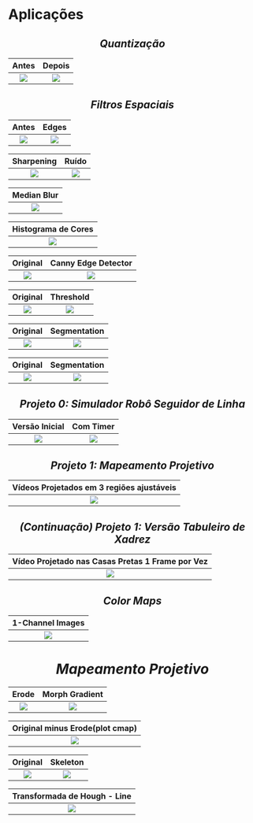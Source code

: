Aplicações
=============================

## <center> <i> Quantização </center> 

Antes             |  Depois
:-------------------------:|:-------------------------:
![](ReadMeImages/1_1.png) |  ![](ReadMeImages/1_2.png)



## <center> Filtros Espaciais </center> 

Antes             |  Edges
:-------------------------:|:-------------------------:
![](ReadMeImages/2_1.png) |  ![](ReadMeImages/2_2.png) 


Sharpening             |  Ruído
:-------------------------:|:-------------------------:
![](ReadMeImages/2_3.png) |  ![](ReadMeImages/2_4.png) 

Median Blur             |  
:-------------------------:|
![](ReadMeImages/2_5.png) |  


Histograma de Cores         |  
:-------------------------:|
![](ReadMeImages/3_1.png) |  


Original             |  Canny Edge Detector
:-------------------------:|:-------------------------:
![](ReadMeImages/4_1.jpg) |  ![](ReadMeImages/4_2.jpg) 



Original             |  Threshold
:-------------------------:|:-------------------------:
![](ReadMeImages/2_1.png) |  ![](ReadMeImages/5_1.png) 


Original             |  Segmentation
:-------------------------:|:-------------------------:
![](ReadMeImages/6_1.png) |  ![](ReadMeImages/6_2.png) 


Original             |  Segmentation
:-------------------------:|:-------------------------:
![](ReadMeImages/7_1.png) |  ![](ReadMeImages/7_2.png) 



##  <center> Projeto 0: Simulador Robô Seguidor de Linha </center>
Versão Inicial | Com Timer 
:-------------------------:|:-------------------------:
![](ReadMeImages/8_1.png) |  ![](ReadMeImages/8_2.png) 



##  <center> Projeto 1: Mapeamento Projetivo </center>
Vídeos Projetados em 3 regiões ajustáveis|
:-------------------------:|
![](ReadMeImages/Projeto2.png) |  


##  <center> (Continuação) Projeto 1: Versão Tabuleiro de Xadrez </center>
Vídeo Projetado nas Casas Pretas 1 Frame por Vez|
:-------------------------:|
![](ReadMeImages/Projeto2_2aula.png) |



##  <center> <i> Color Maps
1-Channel Images|
:-------------------------:|
![](ReadMeImages/13_3.png) |

# <center> <i> Mapeamento Projetivo
Erode             |  Morph Gradient
:-------------------------:|:-------------------------:
![](ReadMeImages/13_1.png) |  ![](ReadMeImages/13_2.png) 


Original minus Erode(plot cmap)|
:-------------------------:|
![](ReadMeImages/13_4.png) |


Original             |  Skeleton
:-------------------------:|:-------------------------:
![](ReadMeImages/13_6.png) |  ![](ReadMeImages/13_5.png) 


Transformada de Hough - Line|
:-------------------------:|
![](ReadMeImages/14_1.png) |
